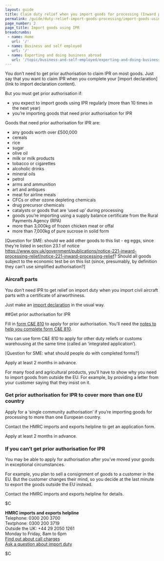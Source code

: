 ```yaml
---
layout: guide
title: Claim duty relief when you import goods for processing (Inward processing relief)
permalink: /guide/duty-relief-import-goods-processing/import-goods-using-ipr.html
page_number: 2
page_title: Import goods using IPR
breadcrumbs:
 - name: Home
   url: '/'
 - name: Business and self employed
   url: '/'
 - name: Exporting and doing business abroad
   url: '/topic/business-and-self-employed/exporting-and-doing-business-abroad.html'   
---
```


You don’t need to get prior authorisation to claim IPR on most goods. Just say that you want to claim IPR when you complete your [import declaration](link to import declaration content).

But you must get prior authorisation if:

- you expect to import goods using IPR regularly (more than 10 times in the next year)
- you’re importing goods that need prior authorisation for IPR

Goods that need prior authorisation for IPR are:

- any goods worth over £500,000
- cereals
- rice
- sugar
- olive oil
- milk or milk products
- tobacco or cigarettes
- alcoholic drinks
- mineral oils
- petrol
- arms and ammunition
- art and antiques
- meat for airline meals
- CFCs or other ozone depleting chemicals
- drug precursor chemicals
- catalysts or goods that are ‘used up’ during processing
- goods you’re importing using a supply balance certificate from the Rural Payments Agency (RPA)
- more than 3,000kg of frozen chicken meat or offal
- more than 7,000kg of pure sucrose in solid form

[Question for SME: should we add other goods to this list - eg eggs, since they’re listed in section 23.1 of notice https://www.gov.uk/government/publications/notice-221-inward-processing-relief/notice-221-inward-processing-relief? Should all goods subject to the economic test be on this list (since, presumably, by definition they can’t use simplified authorisation?]

### Aircraft parts

You don’t need IPR to get relief on import duty when you import civil aircraft parts with a certificate of airworthiness.

Just make an [import declaration](/link) in the usual way.

##Get prior authorisation for IPR

Fill in [form C&E 810](/government/uploads/system/uploads/attachment_data/file/400933/ce810.pdf) to apply for prior authorisation. You’ll need the [notes to help you complete form C&E 810](/government/uploads/system/uploads/attachment_data/file/381441/ce810-notes.pdf).  

You can use form C&E 810 to apply for other duty reliefs or customs warehousing at the same time (called an ‘integrated application’).

[Question for SME: what should people do with completed forms?]

Apply at least 2 months in advance.

For many food and agricultural products, you’ll have to show why you need to import goods from outside the EU. For example, by providing a letter from your customer saying that they insist on it.

### Get prior authorisation for IPR to cover more than one EU country

Apply for a ‘single community authorisation’ if you’re importing goods for processing to more than one European country.

Contact the HMRC imports and exports helpline to get an application form.

Apply at least 2 months in advance.

### If you can’t get prior authorisation for IPR

You may be able to apply for authorisation after you’ve moved your goods in exceptional circumstances.

For example, you plan to sell a consignment of goods to a customer in the EU. But the customer changes their mind, so you decide at the last minute to export the goods outside the EU instead.

Contact the HMRC imports and exports helpline for details.

$C 

**HMRC imports and exports helpline**    
Telephone: 0300 200 3700   
Textphone: 0300 200 3719  
Outside the UK: +44 29 2050 1261  
Monday to Friday, 8am to 6pm    
[Find out about call charges](/call-charges)     
[Ask a question about import duty](https://online.hmrc.gov.uk/shortforms/form/CITEX_CGEF?dept-name=&sub-dept-name=&location=43&origin=http://www.hmrc.gov.uk) 

$C  

